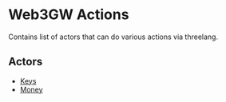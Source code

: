 # Web3GW Actions

Contains list of actors that can do various actions via threelang.

## Actors

- [Keys](./keys.md)
- [Money](./money.md)
